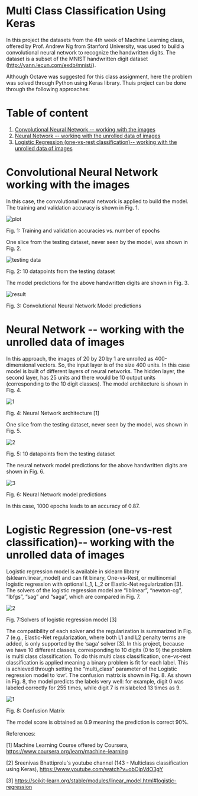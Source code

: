 # Multi Class Classification Using Keras 

In this project the datasets from the 4th week of Machine Learning class, offered by Prof. Andrew Ng from Stanford University, was used to build a convolutional neural network to recognize the handwritten digits. The dataset is a subset of the MNIST handwritten digit dataset (http://yann.lecun.com/exdb/mnist/).

Although Octave was suggested for this class assignment, here the problem was solved through Python using Keras library. Thuis project can be done through the following approaches:

# Table of content

1. [Convolutional Neural Network -- working with the images](#1)
2. [Neural Network -- working with the unrolled data of images](#2)
3. [Logistic Regression (one-vs-rest classification)-- working with the unrolled data of images](#3)

<a name="1"></a>
# Convolutional Neural Network working with the images

In this case, the convolutional neural network is applied to build the model. The training and validation accuracy is shown in Fig. 1. 

![plot](https://user-images.githubusercontent.com/54812742/138943711-8da751c1-93bf-4402-a824-7a8c0c36aefd.png)

Fig. 1: Training and validation accuracies vs. number of epochs

One slice from the testing dataset, never seen by the model, was shown in Fig. 2.

![testing data](https://user-images.githubusercontent.com/54812742/138944068-815ec3a3-0071-4246-9a02-74e97bec6f3a.png)

Fig. 2: 10 datapoints from the testing dataset

The model predictions for the above handwritten digits are shown in Fig. 3.

![result](https://user-images.githubusercontent.com/54812742/138944219-7e066452-e51f-453e-87d9-bf75c770b6d8.PNG)

Fig. 3: Convolutional Neural Network Model predictions  

<a name="2"></a>
# Neural Network -- working with the unrolled data of images

In this approach, the images of 20 by 20 by 1 are unrolled as 400-dimensional vectors. So, the input layer is of the size 400 units. In this case model is built of different layers of neural networks. The hidden layer, the second layer, has 25 units and there would be 10 output units (corresponding to the 10 digit classes). The model architecture is shown in Fig. 4. 

![1](https://user-images.githubusercontent.com/54812742/139000637-32e3d397-824d-42dd-8fcf-8e310510da11.PNG)

Fig. 4: Neural Network architecture [1]

One slice from the testing dataset, never seen by the model, was shown in Fig. 5. 

![2](https://user-images.githubusercontent.com/54812742/139000905-e89c2aca-0a9c-4710-9d5b-2b842897df80.png)

Fig. 5: 10 datapoints from the testing dataset

The neural network model predictions for the above handwritten digits are shown in Fig. 6.

![3](https://user-images.githubusercontent.com/54812742/139001070-4ac429d9-8e36-4e26-b80c-82d6ad0eed2e.PNG)

Fig. 6: Neural Network model predictions  

In this case, 1000 epochs leads to an accuracy of 0.87. 

<a name="3"></a>
# Logistic Regression (one-vs-rest classification)-- working with the unrolled data of images

Logistic regression model is available in sklearn library (sklearn.linear_model) and can fit binary, One-vs-Rest, or multinomial logistic regression with optional L_1, L_2 or Elastic-Net regularization [3]. The solvers of the logistic regression model are “liblinear”, “newton-cg”, “lbfgs”, “sag” and “saga”, which are compared in Fig. 7. 

![2](https://user-images.githubusercontent.com/54812742/139168098-622ea424-9e30-4172-a3fc-b11944ac49d7.PNG)

Fig. 7:Solvers of logistic regression model [3]

The compatibility of each solver and the regularization is summarized in Fig. 7 (e.g., Elastic-Net regularization, where both L1 and L2 penalty terms are added, is only supported by the ‘saga’ solver [3]. 
In this project, because we have 10 different classes, corresponding to 10 digits (0 to 9) the problem is multi class classification. To do this multi class classification, one-vs-rest classification is applied meaning a binary problem is fit for each label. This is achieved through setting the “multi_class” parameter of the Logistic regression model to ‘ovr’. The confusion matrix is shown in Fig. 8. As shown in Fig. 8, the model predicts the labels very well: for example, digit 0 was labeled correctly for 255 times, while digit 7 is mislabeled 13 times as 9. 

![1](https://user-images.githubusercontent.com/54812742/139168692-64a03f8b-9e26-4c69-bc17-e876cb1b06c5.png)

Fig. 8: Confusion Matrix

The model score is obtained as 0.9 meaning the prediction is correct 90%. 

References:

[1] Machine Learning Course offered by Coursera, https://www.coursera.org/learn/machine-learning

[2] Sreenivas Bhattiprolu's youtube channel (143 - Multiclass classification using Keras), https://www.youtube.com/watch?v=obOjpVdO3gY

[3] https://scikit-learn.org/stable/modules/linear_model.html#logistic-regression 
